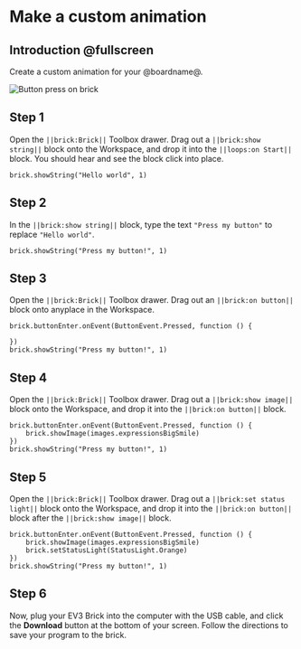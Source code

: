 # Make a custom animation

## Introduction @fullscreen

Create a custom animation for your @boardname@.
 
![Button press on brick](/static/tutorials/make-an-animation/button-pressed.gif)

## Step 1

Open the ``||brick:Brick||`` Toolbox drawer. Drag out a ``||brick:show string||`` block onto the Workspace, and drop it into the ``||loops:on Start||`` block. You should hear and see the block click into place.

```block
brick.showString("Hello world", 1) 
```

## Step 2

In the ``||brick:show string||`` block, type the text ``"Press my button"`` to replace ``"Hello world"``. 

```blocks
brick.showString("Press my button!", 1) 
```

## Step 3

Open the ``||brick:Brick||`` Toolbox drawer. Drag out an ``||brick:on button||`` block onto anyplace in the Workspace.

```blocks
brick.buttonEnter.onEvent(ButtonEvent.Pressed, function () { 
     
}) 
brick.showString("Press my button!", 1) 
```

## Step 4

Open the ``||brick:Brick||`` Toolbox drawer. Drag out a ``||brick:show image||`` block onto the Workspace, and drop it into the ``||brick:on button||`` block.

```blocks
brick.buttonEnter.onEvent(ButtonEvent.Pressed, function () { 
    brick.showImage(images.expressionsBigSmile) 
}) 
brick.showString("Press my button!", 1) 
```

## Step 5

Open the ``||brick:Brick||`` Toolbox drawer. Drag out a ``||brick:set status light||`` block onto the Workspace, and drop it into the ``||brick:on button||`` block after the ``||brick:show image||`` block.

```blocks
brick.buttonEnter.onEvent(ButtonEvent.Pressed, function () { 
    brick.showImage(images.expressionsBigSmile) 
    brick.setStatusLight(StatusLight.Orange) 
}) 
brick.showString("Press my button!", 1) 
```

## Step 6

Now, plug your EV3 Brick into the computer with the USB cable, and click the **Download** button at the bottom of your screen. Follow the directions to save your program to the brick.
